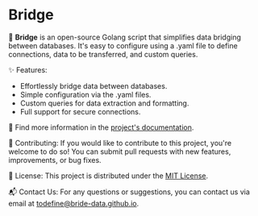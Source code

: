 # Bridge

🌉 **Bridge** is an open-source Golang script that simplifies data bridging between databases. It's easy to configure using a .yaml file to define connections, data to be transferred, and custom queries.

✨ Features:
- Effortlessly bridge data between databases.
- Simple configuration via the .yaml files.
- Custom queries for data extraction and formatting.
- Full support for secure connections.

📖 Find more information in the [project's documentation](https://github.com/bridge-data).

🤝 Contributing:
If you would like to contribute to this project, you're welcome to do so! You can submit pull requests with new features, improvements, or bug fixes.

📃 License: This project is distributed under the [MIT License](https://github.com/bridge-data).

📬 Contact Us:
For any questions or suggestions, you can contact us via email at [todefine@bride-data.github.io](mailto:todefine@bride-data.github.io).
